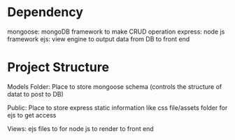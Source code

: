 # Dependency
mongoose: mongoDB framework to make CRUD operation
express: node js framework
ejs: view engine to output data from DB to front end


# Project Structure
Models Folder: Place to store mongoose schema (controls the structure of datat to post to DB)

Public: Place to store express static information like css file/assets folder for ejs to get access

Views: ejs files to for node js to render to front end

